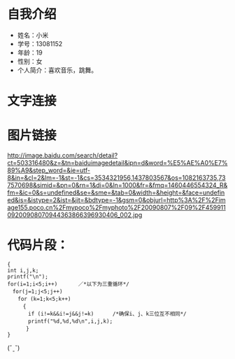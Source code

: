 ﻿# 自我介绍


* 姓名：小米
* 学号：13081152
* 年龄：19
* 性别：女
* 个人简介：喜欢音乐，跳舞。


# 文字连接

# 图片链接
http://image.baidu.com/search/detail?ct=503316480&z=&tn=baiduimagedetail&ipn=d&word=%E5%AE%A0%E7%89%A9&step_word=&ie=utf-8&in=&cl=2&lm=-1&st=-1&cs=3534321956,1437803567&os=1082163735,737570698&simid=&pn=0&rn=1&di=0&ln=1000&fr=&fmq=1460446554324_R&fm=&ic=0&s=undefined&se=&sme=&tab=0&width=&height=&face=undefined&is=&istype=2&ist=&jit=&bdtype=-1&gsm=0&objurl=http%3A%2F%2Fimage155.poco.cn%2Fmypoco%2Fmyphoto%2F20090807%2F09%2F45991109200908070944363866396930406_002.jpg

# 代码片段：
```main() 
{ 
int i,j,k; 
printf("\n"); 
for(i=1;i<5;i++)　　　　／*以下为三重循环*/ 
　for(j=1;j<5;j++)　 
　　for (k=1;k<5;k++) 
　　　{ 
　　　　if (i!=k&&i!=j&&j!=k) 　　　/*确保i、j、k三位互不相同*/ 
　　　　printf("%d,%d,%d\n",i,j,k); 
　　　 } 
} 
```
(ˇˍˇ)

